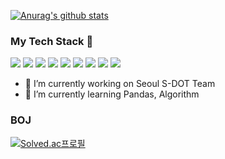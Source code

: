 [![Anurag's github stats](https://github-readme-stats.vercel.app/api?username=hoheer)](https://github.com/anuraghazra/github-readme-stats)

### My Tech Stack 👋
<img src="https://img.shields.io/badge/Python-4479A1?style=flat-square&logo=Python&logoColor=yellow"/></a>
<img src="https://img.shields.io/badge/R-276DC3?style=flat-square&logo=R&logoColor=white"/></a>
<img src="https://img.shields.io/badge/Java-3766AB?style=flat-square&logo=Java&logoColor=white"/></a>
<img src="https://img.shields.io/badge/C-3766AB?style=flat-square&logo=C&logoColor=white"/></a>
<img src="https://img.shields.io/badge/MySQL-4479A1?style=flat-square&logo=MySQL&logoColor=white"/></a>
<img src="https://img.shields.io/badge/Android Studio-3DDC84?style=flat-square&logo=Android Studio&logoColor=white"/></a>
<img src="https://img.shields.io/badge/Logstash-005571?style=flat-square&logo=Logstash&logoColor=white"/></a>
<img src="https://img.shields.io/badge/Kibana-005571?style=flat-square&logo=Kibana&logoColor=white"/></a>
<img src="https://img.shields.io/badge/ElasticSearch-005571?style=flat-square&logo=ElasticSearch&logoColor=white"/></a>


- 🔭 I’m currently working on Seoul S-DOT Team 
- 🌱 I’m currently learning Pandas, Algorithm




### BOJ
[![Solved.ac프로필](http://mazassumnida.wtf/api/generate_badge?boj=hoheer)](https://solved.ac/hoheer)


<!--
**hoheer/hoheer** is a ✨ _special_ ✨ repository because its `README.md` (this file) appears on your GitHub profile.

Here are some ideas to get you started:

- 🔭 I’m currently working on ...
- 🌱 I’m currently learning ...
- 👯 I’m looking to collaborate on ...
- 🤔 I’m looking for help with ...
- 💬 Ask me about ...
- 📫 How to reach me: ...
- 😄 Pronouns: ...
- ⚡ Fun fact: ...
-->
